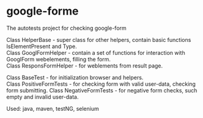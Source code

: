 # google-forme
The autotests project for checking google-form

Class HelperBase - super class for other helpers, contain basic functions IsElementPresent and Type.  
Class GooglFormHelper - contain a set of functions for interaction with GooglForm webelements, filling the form.   
Class ResponsFormHelper - for weblements from result page.

Class BaseTest - for initialization browser and helpers.       
Class PositiveFormTests - for checking form with valid user-data, checking form submitting.
Class NegativeFormTests - for negative form checks, such empty and invalid user-data.

Used: java, maven, testNG, selenium
